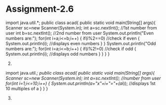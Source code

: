 # Assignment-2.6

import java.util.*;
public class acad{
public static void main(String[] args){
Scanner sc=new Scanner(System.in);
int a=sc.nextInt();   //1st number from user
int b=sc.nextInt();   //2nd number from user
System.out.println("Even numbers are:");
for(int i=a;i<=b;i++)
{
if(i%2==0)       //check if even
{
System.out.println(i);   //displays even numbers
}
}
System.out.println("Odd numbers are:");
for(int i=a;i<=b;i++)
{
if(i%2!=0)      //check if odd
{
System.out.println(i);   //displays odd numbers
}
}
}
}


2.
import java.util.*;
public class acad{
public static void main(String[] args){
Scanner sc=new Scanner(System.in);
int a=sc.nextInt();   //number from user
for(int i=1;i<=10;i++)
{
System.out.println(a+"x"+i+"="+(a*i));  //displays 1st 10 multiples of a
}
}
}


3.
